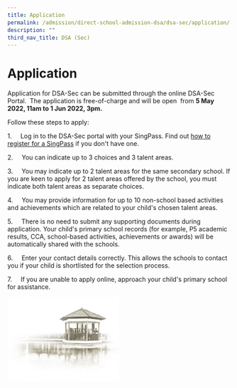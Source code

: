 ```yaml
---
title: Application
permalink: /admission/direct-school-admission-dsa/dsa-sec/application/
description: ""
third_nav_title: DSA (Sec)
---
```



# **Application**

Application for DSA-Sec can be submitted through the online DSA-Sec Portal.  The application is free-of-charge and will be open  from **5 May 2022, 11am to 1 Jun 2022, 3pm.**  

Follow these steps to apply:

1.     Log in to the DSA-Sec portal with your SingPass. Find out [how to register for a SingPass](https://www.singpass.gov.sg/singpass/common/supportmain) if you don't have one.

2.     You can indicate up to 3 choices and 3 talent areas.

3.     You may indicate up to 2 talent areas for the same secondary school. If you are keen to apply for 2 talent areas offered by the school, you must indicate both talent areas as separate choices.

4.     You may provide information for up to 10 non-school based activities and achievements which are related to your child's chosen talent areas.

5.     There is no need to submit any supporting documents during application. Your child's primary school records (for example, P5 academic results, CCA, school-based activities, achievements or awards) will be automatically shared with the schools.

6.     Enter your contact details correctly. This allows the schools to contact you if your child is shortlisted for the selection process.

7.     If you are unable to apply online, approach your child's primary school for assistance.

<img src="/images/pavilion.png" 
     style="width:50%">
		 
